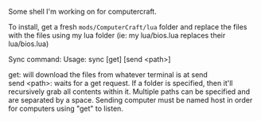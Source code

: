 Some shell I'm working on for computercraft.

To install, get a fresh `mods/ComputerCraft/lua` folder and replace the files with the files using my lua folder (ie: my lua/bios.lua replaces their lua/bios.lua)

Sync command:
Usage: sync [get] [send &lt;path&gt;]

get: will download the files from whatever terminal is at send  
send &lt;path&gt;: waits for a get request. If a folder is specified, then it'll recursively grab all contents within it. Multiple paths can be specified and are separated by a space. Sending computer must be named host in order for computers using "get" to listen.
